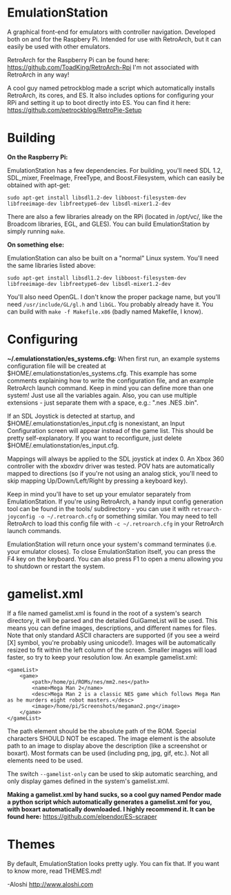 EmulationStation
================

A graphical front-end for emulators with controller navigation. Developed both on and for the Raspbery Pi. Intended for use with RetroArch, but it can easily be used with other emulators.

RetroArch for the Raspberry Pi can be found here: https://github.com/ToadKing/RetroArch-Rpi
I'm not associated with RetroArch in any way!

A cool guy named petrockblog made a script which automatically installs RetroArch, its cores, and ES. It also includes options for configuring your RPi and setting it up to boot directly into ES. You can find it here: https://github.com/petrockblog/RetroPie-Setup

Building
========

**On the Raspberry Pi:**

EmulationStation has a few dependencies. For building, you'll need SDL 1.2, SDL_mixer, FreeImage, FreeType, and Boost.Filesystem, which can easily be obtained with apt-get:
```
sudo apt-get install libsdl1.2-dev libboost-filesystem-dev libfreeimage-dev libfreetype6-dev libsdl-mixer1.2-dev
```

There are also a few libraries already on the RPi (located in /opt/vc/, like the Broadcom libraries, EGL, and GLES). You can build EmulationStation by simply running `make`.


**On something else:**

EmulationStation can also be built on a "normal" Linux system. You'll need the same libraries listed above:
```
sudo apt-get install libsdl1.2-dev libboost-filesystem-dev libfreeimage-dev libfreetype6-dev libsdl-mixer1.2-dev
```

You'll also need OpenGL. I don't know the proper package name, but you'll need `/usr/include/GL/gl.h` and `libGL`. You probably already have it. You can build with `make -f Makefile.x86` (badly named Makefile, I know).

Configuring
===========

**~/.emulationstation/es_systems.cfg:**
When first run, an example systems configuration file will be created at $HOME/.emulationstation/es_systems.cfg. This example has some comments explaining how to write the configuration file, and an example RetroArch launch command. Keep in mind you can define more than one system! Just use all the variables again. Also, you can use multiple extensions - just separate them with a space, e.g.: ".nes .NES .bin".

If an SDL Joystick is detected at startup, and $HOME/.emulationstation/es_input.cfg is nonexistant, an Input Configuration screen will appear instead of the game list. This should be pretty self-explanatory. If you want to reconfigure, just delete $HOME/.emulationstation/es_input.cfg.

Mappings will always be applied to the SDL joystick at index 0. An Xbox 360 controller with the xboxdrv driver was tested. POV hats are automatically mapped to directions (so if you're not using an analog stick, you'll need to skip mapping Up/Down/Left/Right by pressing a keyboard key).

Keep in mind you'll have to set up your emulator separately from EmulationStation. If you're using RetroArch, a handy input config generation tool can be found in the tools/ subdirectory - you can use it with `retroarch-joyconfig -o ~/.retroarch.cfg` or something similar. You may need to tell RetroArch to load this config file with `-c ~/.retroarch.cfg` in your RetroArch launch commands.

EmulationStation will return once your system's command terminates (i.e. your emulator closes). To close EmulationStation itself, you can press the F4 key on the keyboard. You can also press F1 to open a menu allowing you to shutdown or restart the system.


gamelist.xml
============

If a file named gamelist.xml is found in the root of a system's search directory, it will be parsed and the detailed GuiGameList will be used. This means you can define images, descriptions, and different names for files. Note that only standard ASCII characters are supported (if you see a weird [X] symbol, you're probably using unicode!).
Images will be automatically resized to fit within the left column of the screen. Smaller images will load faster, so try to keep your resolution low.
An example gamelist.xml:
```
<gameList>
	<game>
		<path>/home/pi/ROMs/nes/mm2.nes</path>
		<name>Mega Man 2</name>
		<desc>Mega Man 2 is a classic NES game which follows Mega Man as he murders eight robot masters.</desc>
		<image>/home/pi/Screenshots/megaman2.png</image>
	</game>
</gameList>
```

The path element should be the absolute path of the ROM. Special characters SHOULD NOT be escaped. The image element is the absolute path to an image to display above the description (like a screenshot or boxart). Most formats can be used (including png, jpg, gif, etc.). Not all elements need to be used.

The switch `--gamelist-only` can be used to skip automatic searching, and only display games defined in the system's gamelist.xml.

**Making a gamelist.xml by hand sucks, so a cool guy named Pendor made a python script which automatically generates a gamelist.xml for you, with boxart automatically downloaded. I highly recommend it. It can be found here:** https://github.com/elpendor/ES-scraper

Themes
======

By default, EmulationStation looks pretty ugly. You can fix that. If you want to know more, read THEMES.md!


-Aloshi
http://www.aloshi.com

